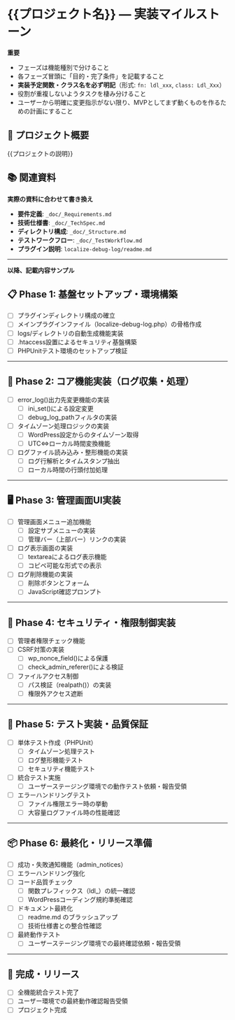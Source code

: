 # {{プロジェクト名}} — 実装マイルストーン

**重要**
- フェーズは機能種別で分けること
- 各フェーズ冒頭に「目的・完了条件」を記載すること
- **実装予定関数・クラス名を必ず明記**（形式: `fn: ldl_xxx`, `class: Ldl_Xxx`）
- 役割が重複しないようタスクを棲み分けること
- ユーザーから明確に変更指示がない限り、MVPとしてまず動くものを作るための計画にすること

## 🎯 プロジェクト概要
{{プロジェクトの説明}}

## 📚 関連資料
**実際の資料に合わせて書き換え**
- **要件定義**: `_doc/_Requirements.md`
- **技術仕様書**: `_doc/_TechSpec.md`
- **ディレクトリ構成**: `_doc/_Structure.md`
- **テストワークフロー**: `_doc/_TestWorkflow.md`
- **プラグイン説明**: `localize-debug-log/readme.md`

---

**以降、記載内容サンプル**
## 📋 Phase 1: 基盤セットアップ・環境構築
- [ ] プラグインディレクトリ構成の確立
- [ ] メインプラグインファイル（localize-debug-log.php）の骨格作成
- [ ] logs/ディレクトリの自動生成機能実装
- [ ] .htaccess設置によるセキュリティ基盤構築
- [ ] PHPUnitテスト環境のセットアップ検証

---

## 🔧 Phase 2: コア機能実装（ログ収集・処理）
- [ ] error_log()出力先変更機能の実装
  - [ ] ini_set()による設定変更
  - [ ] debug_log_pathフィルタの実装
- [ ] タイムゾーン処理ロジックの実装
  - [ ] WordPress設定からのタイムゾーン取得
  - [ ] UTC⇔ローカル時間変換機能
- [ ] ログファイル読み込み・整形機能の実装
  - [ ] ログ行解析とタイムスタンプ抽出
  - [ ] ローカル時間の行頭付加処理

---

## 🖥️ Phase 3: 管理画面UI実装
- [ ] 管理画面メニュー追加機能
  - [ ] 設定サブメニューの実装
  - [ ] 管理バー（上部バー）リンクの実装
- [ ] ログ表示画面の実装
  - [ ] textareaによるログ表示機能
  - [ ] コピペ可能な形式での表示
- [ ] ログ削除機能の実装
  - [ ] 削除ボタンとフォーム
  - [ ] JavaScript確認プロンプト

---

## 🔐 Phase 4: セキュリティ・権限制御実装
- [ ] 管理者権限チェック機能
- [ ] CSRF対策の実装
  - [ ] wp_nonce_field()による保護
  - [ ] check_admin_referer()による検証
- [ ] ファイルアクセス制御
  - [ ] パス検証（realpath()）の実装
  - [ ] 権限外アクセス遮断

---

## 🧪 Phase 5: テスト実装・品質保証
- [ ] 単体テスト作成（PHPUnit）
  - [ ] タイムゾーン処理テスト
  - [ ] ログ整形機能テスト
  - [ ] セキュリティ機能テスト
- [ ] 統合テスト実施
  - [ ] ユーザーステージング環境での動作テスト依頼・報告受領
- [ ] エラーハンドリングテスト
  - [ ] ファイル権限エラー時の挙動
  - [ ] 大容量ログファイル時の性能確認

---

## 📦 Phase 6: 最終化・リリース準備
- [ ] 成功・失敗通知機能（admin_notices）
- [ ] エラーハンドリング強化
- [ ] コード品質チェック
  - [ ] 関数プレフィックス（ldl_）の統一確認
  - [ ] WordPressコーディング規約準拠確認
- [ ] ドキュメント最終化
  - [ ] readme.md のブラッシュアップ
  - [ ] 技術仕様書との整合性確認
- [ ] 最終動作テスト
  - [ ] ユーザーステージング環境での最終確認依頼・報告受領

---

## 🎉 完成・リリース
- [ ] 全機能統合テスト完了
- [ ] ユーザー環境での最終動作確認報告受領
- [ ] プロジェクト完成
